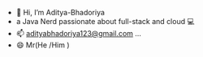 - 👋 Hi, I’m Aditya-Bhadoriya
- a Java Nerd passionate about full-stack and cloud 💻
- 📫 adityabhadoriya123@gmail.com ...
- 😄 Mr(He /Him )

<!---
AdityaBhadoriya123/AdityaBhadoriya123 is a ✨ special ✨ repository because its `README.md` (this file) appears on your GitHub profile.
You can click the Preview link to take a look at your changes.
--->
